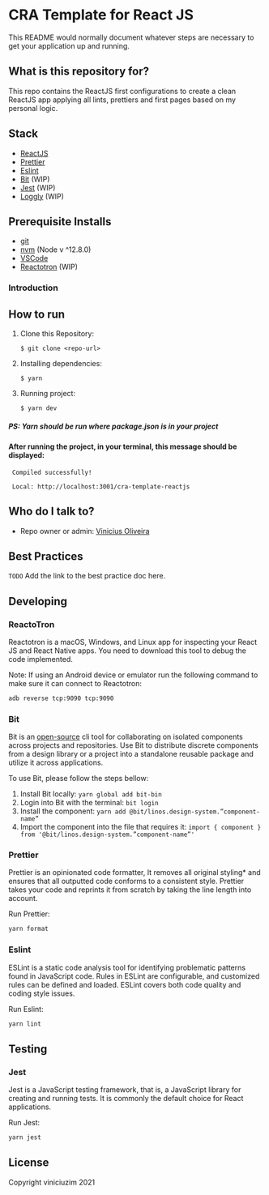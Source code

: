 # CRA Template for React JS

This README would normally document whatever steps are necessary to get your application up and running.

## What is this repository for?

This repo contains the ReactJS first configurations to create a clean ReactJS app applying all lints, prettiers and first pages based on my personal logic.

## Stack

- [ReactJS](https://reactjs.org)
- [Prettier](https://prettier.io)
- [Eslint](https://eslint.org)
- [Bit](https://bit.dev) (WIP)
- [Jest](https://jestjs.io) (WIP)
- [Loggly](https://loggly.com) (WIP)

## Prerequisite Installs

- [git](https://git-scm.com/downloads)
- [nvm](https://github.com/nvm-sh/nvm#installing-and-updating) (Node v ^12.8.0)
- [VSCode](https://code.visualstudio.com/download)
- [Reactotron](https://github.com/infinitered/reactotron) (WIP)

### Introduction

## How to run

1. Clone this Repository:

   `$ git clone <repo-url>`

2. Installing dependencies:

   `$ yarn`

3. Running project:

   `$ yarn dev`

##### PS: **Yarn** should be run where **package.json** is in your project

#### After running the project, in your terminal, this message should be displayed:

```
 Compiled successfully!

 Local: http://localhost:3001/cra-template-reactjs
```

## Who do I talk to?

- Repo owner or admin: [Vinicius Oliveira](mailto:viniciuszim@hotmail.com)

## Best Practices

`TODO` Add the link to the best practice doc here.

## Developing

### ReactoTron

Reactotron is a macOS, Windows, and Linux app for inspecting your React JS and React Native apps. You need to download this tool to debug the code implemented.

Note: If using an Android device or emulator run the following command to make sure it can connect to Reactotron:

```bash
adb reverse tcp:9090 tcp:9090
```

### Bit

Bit is an [open-source](https://github.com/teambit/bit) cli tool for collaborating on isolated components across projects and repositories.
Use Bit to distribute discrete components from a design library or a project into a standalone reusable package and utilize it across applications.

To use Bit, please follow the steps bellow:

1. Install Bit locally: `yarn global add bit-bin`
2. Login into Bit with the terminal: `bit login`
3. Install the component: `yarn add @bit/linos.design-system.”component-name”`
4. Import the component into the file that requires it: `import { component } from '@bit/linos.design-system.”component-name”'`

### Prettier

Prettier is an opinionated code formatter, It removes all original styling\* and ensures that all outputted code conforms to a consistent style. Prettier takes your code and reprints it from scratch by taking the line length into account.

Run Prettier:

```bash
yarn format
```

### Eslint

ESLint is a static code analysis tool for identifying problematic patterns found in JavaScript code. Rules in ESLint are configurable, and customized rules can be defined and loaded. ESLint covers both code quality and coding style issues.

Run Eslint:

```bash
yarn lint
```

## Testing

### Jest

Jest is a JavaScript testing framework, that is, a JavaScript library for creating and running tests.
It is commonly the default choice for React applications.

Run Jest:

```bash
yarn jest
```

## License

Copyright viniciuzim 2021

